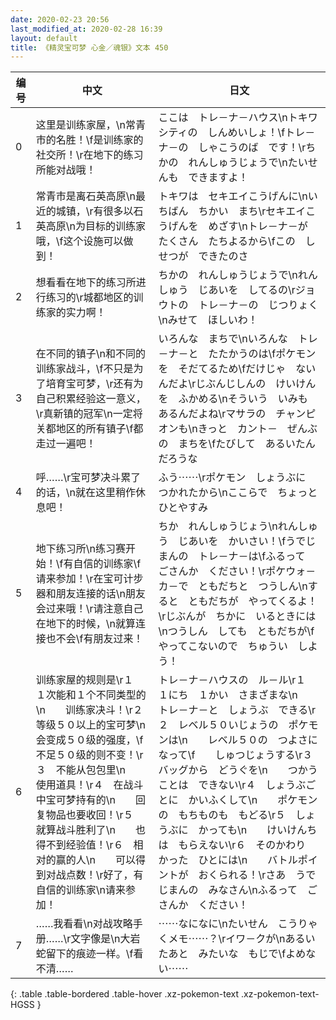 ```yaml
---
date: 2020-02-23 20:56
last_modified_at: 2020-02-28 16:39
layout: default
title: 《精灵宝可梦 心金／魂银》文本 450
---
```

| 编号 | 中文 | 日文 |
| ---- | ---- | ---- |
| 0 | 这里是训练家屋，\n常青市的名胜！\f是训练家的社交所！\r在地下的练习所能对战哦！ | ここは　トレ－ナ－ハウス\nトキワシティの　しんめいしょ！\fトレ－ナ－の　しゃこうのば　です！\rちかの　れんしゅうじょうで\nたいせんも　できますよ！ |
| 1 | 常青市是离石英高原\n最近的城镇，\r有很多以石英高原\n为目标的训练家哦，\f这个设施可以做到！ | トキワは　セキエイこうげんに\nいちばん　ちかい　まち\rセキエイこうげんを　めざす\nトレ－ナ－が　たくさん　たちよるから\fこの　しせつが　できたのさ |
| 2 | 想看看在地下的练习所进行练习的\r城都地区的训练家的实力啊！ | ちかの　れんしゅうじょうで\nれんしゅう　じあいを　してるの\rジョウトの　トレ－ナ－の　じつりょく\nみせて　ほしいわ！ |
| 3 | 在不同的镇子\n和不同的训练家战斗，\f不只是为了培育宝可梦，\r还有为自己积累经验这一意义，\r真新镇的冠军\n一定将关都地区的所有镇子\f都走过一遍吧！ | いろんな　まちで\nいろんな　トレ－ナ－と　たたかうのは\fポケモンを　そだてるため\fだけじゃ　ないんだよ\rじぶんじしんの　けいけんを　ふかめる\nそういう　いみも　あるんだよね\rマサラの　チャンピオンも\nきっと　カント－　ぜんぶの　まちを\fたびして　あるいたんだろうな |
| 4 | 呼……\r宝可梦决斗累了的话，\n就在这里稍作休息吧！ | ふう⋯⋯\rポケモン　しょうぶに　つかれたから\nここらで　ちょっと　ひとやすみ |
| 5 | 地下练习所\n练习赛开始！\f有自信的训练家\f请来参加！\r在宝可计步器和朋友连接的话\n朋友会过来哦！\r请注意自己在地下的时候，\n就算连接也不会\f有朋友过来！ | ちか　れんしゅうじょう\nれんしゅう　じあいを　かいさい！\fうでじまんの　トレ－ナ－は\fふるって　ごさんか　ください！\rポケウォ－カ－で　ともだちと　つうしん\nすると　ともだちが　やってくるよ！\rじぶんが　ちかに　いるときには\nつうしん　しても　ともだちが\fやってこないので　ちゅうい　しよう！ |
| 6 | 训练家屋的规则是\r１　１次能和１个不同类型的\n　　训练家决斗！\r２　等级５０以上的宝可梦\n　　会变成５０级的强度，\f　　不足５０级的则不变！\r３　不能从包包里\n　　使用道具！\r４　在战斗中宝可梦持有的\n　　回复物品也要收回！\r５　就算战斗胜利了\n　　也得不到经验值！\r６　相对的赢的人\n　　可以得到对战点数！\r好了，有自信的训练家\n请来参加！ | トレ－ナ－ハウスの　ル－ル\r１　１にち　１かい　さまざまな\n　　トレ－ナ－と　しょうぶ　できる\r２　レベル５０いじょうの　ポケモンは\n　　レベル５０の　つよさに　なって\f　　しゅつじょうする\r３　バッグから　どうぐを\n　　つかうことは　できない\r４　しょうぶごとに　かいふくして\n　　ポケモンの　もちものも　もどる\r５　しょうぶに　かっても\n　　けいけんちは　もらえない\r６　そのかわり　かった　ひとには\n　　バトルポイントが　おくられる！\rさあ　うでじまんの　みなさん\nふるって　ごさんか　ください！ |
| 7 | ……我看看\n对战攻略手册……\r文字像是\n大岩蛇留下的痕迹一样。\f看不清…… | ⋯⋯なになに\nたいせん　こうりゃくメモ⋯⋯？\rイワ－クが\nあるいたあと　みたいな　もじで\fよめない⋯⋯ |
{: .table .table-bordered .table-hover .xz-pokemon-text .xz-pokemon-text-HGSS }
